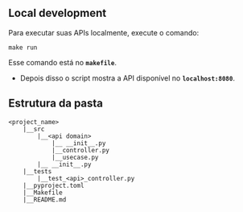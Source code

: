## **Local development**

Para executar suas APIs localmente, execute o comando:
```
make run
``` 
Esse comando está no **`makefile`**. 

- Depois disso o script mostra a API disponível no **```localhost:8080```**.

## **Estrutura da pasta**

```
<project_name>
	|__src
		|__<api domain>
		    |__ __init__.py
		    |__controller.py
		    |__usecase.py
        |__ __init__.py
	|__tests
		|__test_<api>_controller.py
    |__pyproject.toml
    |__Makefile
    |__README.md
```
